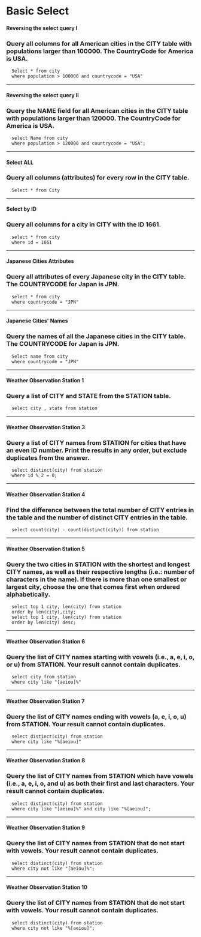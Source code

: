 # Basic Select
#### Reversing the select query I
### Query all columns for all American cities in the CITY table with populations larger than 100000. The CountryCode for America is USA.
```
  Select * from city 
  where population > 100000 and countrycode = "USA"
```
<HR>

#### Reversing the select query II
### Query the NAME field for all American cities in the CITY table with populations larger than 120000. The CountryCode for America is USA.
```
  select Name from city
  where population > 120000 and countrycode = "USA";
```
<HR>

#### Select ALL
### Query all columns (attributes) for every row in the CITY table.
```
  Select * from City
```
<HR>

#### Select by ID
### Query all columns for a city in CITY with the ID 1661.
```
  select * from city 
  where id = 1661
```
 <HR>
 
#### Japanese Cities Attributes
### Query all attributes of every Japanese city in the CITY table. The COUNTRYCODE for Japan is JPN.
```
  select * from city 
  where countrycode = "JPN"
```
 <HR>
 
#### Japanese Cities' Names
### Query the names of all the Japanese cities in the CITY table. The COUNTRYCODE for Japan is JPN.
```
  Select name from city 
  where countrycode = "JPN"
```
 <HR>
 
#### Weather Observation Station 1
### Query a list of CITY and STATE from the STATION table.
```
  select city , state from station
```
 <HR>

#### Weather Observation Station 3
### Query a list of CITY names from STATION for cities that have an even ID number. Print the results in any order, but exclude duplicates from the answer.
```
  select distinct(city) from station 
  where id % 2 = 0;
```
 <HR>
 
#### Weather Observation Station 4
### Find the difference between the total number of CITY entries in the table and the number of distinct CITY entries in the table.
```
  select count(city) - count(distinct(city)) from station
```
 <HR>

#### Weather Observation Station 5
### Query the two cities in STATION with the shortest and longest CITY names, as well as their respective lengths (i.e.: number of characters in the name). If there is more than one smallest or largest city, choose the one that comes first when ordered alphabetically.
```
  select top 1 city, len(city) from station
  order by len(city),city;
  select top 1 city, len(city) from station
  order by len(city) desc;
```
 <HR>

#### Weather Observation Station 6
### Query the list of CITY names starting with vowels (i.e., a, e, i, o, or u) from STATION. Your result cannot contain duplicates.
```
  select city from station 
  where city like "[aeiou]%"
```
<HR>
  
#### Weather Observation Station 7
### Query the list of CITY names ending with vowels (a, e, i, o, u) from STATION. Your result cannot contain duplicates.
```
  select distinct(city) from station 
  where city like "%[aeiou]"
```
 <HR>
  
#### Weather Observation Station 8
### Query the list of CITY names from STATION which have vowels (i.e., a, e, i, o, and u) as both their first and last characters. Your result cannot contain duplicates.
```
  select distinct(city) from station 
  where city like "[aeiou]%" and city like "%[aeiou]";
```
<HR>
  
#### Weather Observation Station 9
### Query the list of CITY names from STATION that do not start with vowels. Your result cannot contain duplicates.
```
  select distinct(city) from station 
  where city not like "[aeiou]%";
```
<HR>

#### Weather Observation Station 10
### Query the list of CITY names from STATION that do not start with vowels. Your result cannot contain duplicates.
```
  select distinct(city) from station 
  where city not like "%[aeiou]";
```
